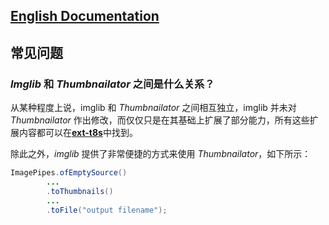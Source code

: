
[**English Documentation**](FAQ.md)
---

## 常见问题

### *Imglib* 和 *Thumbnailator* 之间是什么关系？

从某种程度上说，imglib 和 *Thumbnailator* 之间相互独立，imglib 并未对 *Thumbnailator* 作出修改，而仅仅只是在其基础上扩展了部分能力，所有这些扩展内容都可以在[**ext-t8s**](/ext-t8s)中找到。

除此之外，*imglib* 提供了非常便捷的方式来使用 *Thumbnailator*，如下所示：
```java
ImagePipes.ofEmptySource()
        ...  
        .toThumbnails()
        ...
        .toFile("output filename");
```
